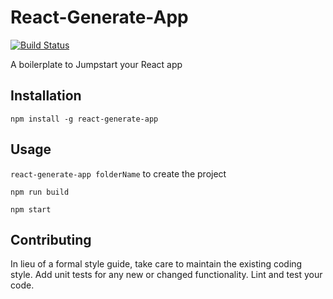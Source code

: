 React-Generate-App
=========

[![Build Status](https://travis-ci.org/mendoncagary/react-starter-app.svg?branch=master)](https://travis-ci.org/mendoncagary/react-starter-app)

A boilerplate to Jumpstart your React app

## Installation

  `npm install -g react-generate-app`

## Usage

   `react-generate-app folderName` to create the project

   `npm run build`

   `npm start`

## Contributing

In lieu of a formal style guide, take care to maintain the existing coding style. Add unit tests for any new or changed functionality. Lint and test your code.
